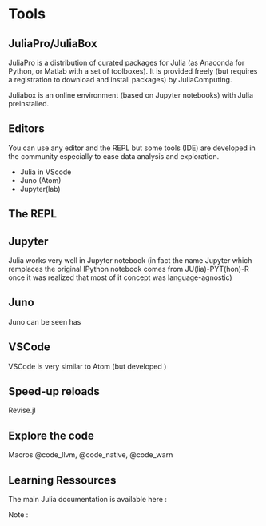 # Tools

## JuliaPro/JuliaBox
JuliaPro is a distribution of curated packages for Julia (as Anaconda for Python, or Matlab with a set of toolboxes). It is provided freely (but requires a registration to download and install packages) by JuliaComputing.

Juliabox is an online environment (based on Jupyter notebooks) with Julia preinstalled.

## Editors

You can use any editor and the REPL but some tools (IDE) are developed in the community especially to ease data analysis and exploration.

- Julia in VScode
- Juno (Atom)
- Jupyter(lab)

## The REPL

## Jupyter
Julia works very well in Jupyter notebook (in fact the name Jupyter which remplaces the original IPython notebook comes from JU(lia)-PYT(hon)-R once it was realized that most of it concept was language-agnostic)

## Juno
Juno can be seen has

## VSCode
VSCode is very similar to Atom (but developed )

## Speed-up reloads

Revise.jl

## Explore the code

Macros @code_llvm, @code_native, @code_warn

## Learning Ressources
The main Julia documentation is available here :

Note :
